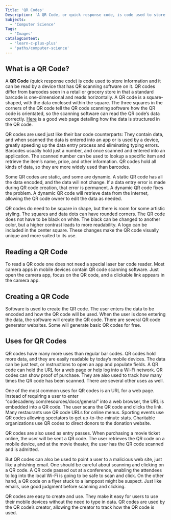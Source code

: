 ```yaml
---
Title: 'QR Codes'
Description: 'A QR Code, or quick response code, is code used to store information that can be read by a QR scanner.'
Subjects:
  - 'Computer Science'
Tags:
  - 'Images'
CatalogContent:
  - 'learn-c-plus-plus'
  - 'paths/computer-science'
---
```


## What is a QR Code?

A **QR Code** (quick response code) is code used to store information and it can be read by a device that has QR scanning software on it. QR codes differ from barcodes seen in a retail or grocery store in that a standard barcode is one-dimensional and reads horizontally. A QR code is a square-shaped, with the data enclosed within the square. The three squares in the corners of the QR code tell the QR code scanning software how the QR code is orientated, so the scanning software can read the QR code’s data correctly. [Here](https://www.qr-code-generator.com/qr-code-marketing/qr-codes-basics/) is a good web page detailing how the data is structured in the QR code.

QR codes are used just like their bar code counterparts: They contain data, and when scanned the data is entered into an app or is used by a device, greatly speeding up the data entry process and eliminating typing errors. Barcodes usually hold just a number, and once scanned and entered into an application. The scanned number can be used to lookup a specific item and retrieve the item’s name, price, and other information. QR codes hold all kinds of data, so they are more widely used than barcodes.

Some QR codes are static, and some are dynamic. A static QR code has all the data encoded, and the data will not change. If a data entry error is made during QR code creation, that error is permanent. A dynamic QR code fixes the problem. A dynamic QR code will retrieve data from the internet, allowing the QR code owner to edit the data as needed.

QR codes do need to be square in shape, but there is room for some artistic styling. The squares and data dots can have rounded corners. The QR code does not have to be black on white. The black can be changed to another color, but a higher contrast leads to more readability. A logo can be included in the center square. These changes make the QR code visually unique and more suited to its use.

## Reading a QR Code

To read a QR code one does not need a special laser bar code reader. Most camera apps in mobile devices contain QR code scanning software. Just open the camera app, focus on the QR code, and a clickable link appears in the camera app.

## Creating a QR Code

Software is used to create the QR code. The user enters the data to be encoded and how the QR code will be used. When the user is done entering the data, the software will create the QR code. There are several QR code generator websites. Some will generate basic QR codes for free.

## Uses for QR Codes

QR codes have many more uses than regular bar codes. QR codes hold more data, and they are easily readable by today’s mobile devices. The data can be just text, or instructions to open an app and populate fields. A QR code can hold the URL for a web page or help log into a Wi-Fi network. QR codes can show proof of purchase. They are also used to track how many times the QR code has been scanned. There are several other uses as well.

One of the most common uses for QR codes is an URL for a web page. Instead of requiring a user to enter “codecademy.com/resources/docs/general” into a web browser, the URL is embedded into a QR code. The user scans the QR code and clicks the link. Many restaurants use QR code URLs for online menus. Sporting events use QR codes allowing spectators to get up-to-the-minute stats. Charitable organizations use QR codes to direct donors to the donation website.

QR codes are also used as entry passes. When purchasing a movie ticket online, the user will be sent a QR code. The user retrieves the QR code on a mobile device, and at the movie theater, the user has the QR code scanned and is admitted.

But QR codes can also be used to point a user to a malicious web site, just like a phishing email. One should be careful about scanning and clicking on a QR code. A QR code passed out at a conference, enabling the attendees to log into the local Wi-Fi is going to be safe to scan and click. On the other hand, a QR code on a flyer stuck to a lamppost might be suspect. Just like emails, use good judgment before scanning and clicking.

QR codes are easy to create and use. They make it easy for users to use their mobile devices without the need to type in data. QR codes are used by the QR code’s creator, allowing the creator to track how the QR code is used.
